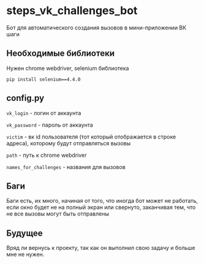 # steps_vk_challenges_bot
Бот для автоматического создания вызовов в мини-приложении ВК шаги

## Необходимые библиотеки
Нужен chrome webdriver, selenium библиотека

```pip install selenium==4.4.0```

## config.py
```vk_login``` - логин от аккаунта

```vk_password``` - пароль от аккаунта

```victim``` - вк id пользователя (тот который отображается в строке адреса), которому будут отправляться вызовы 

```path``` - путь к chrome webdriver

```names_for_challenges``` - названия для вызовов

## Баги
Баги есть, их много, начиная от того, что иногда бот может не работать, если окно будет не на полный экран или свернуто,
заканчивая тем, что не все вызовы могут быть отправлены

## Будущее 
Вряд ли вернусь к проекту, так как он выполнил свою задачу и больше мне не нужен.

